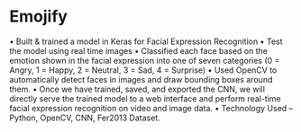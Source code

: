 # Emojify
• Built &amp; trained a model in Keras for Facial Expression Recognition
• Test the model using real time images
• Classified each face based on the emotion shown in the facial expression into one of seven categories (0 =
Angry, 1 = Happy, 2 = Neutral, 3 = Sad, 4 = Surprise)
• Used OpenCV to automatically detect faces in images and draw bounding boxes around them.
• Once we have trained, saved, and exported the CNN, we will directly serve the trained model to a web
interface and perform real-time facial expression recognition on video and image data.
• Technology Used – Python, OpenCV, CNN, Fer2013 Dataset.
